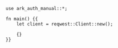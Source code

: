 ```rust,skt-login
use ark_auth_manual::*;

fn main() {{
    let client = reqwest::Client::new();

    {}
}}
```
